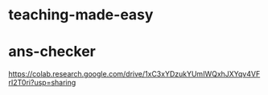 # teaching-made-easy

# ans-checker
  https://colab.research.google.com/drive/1xC3xYDzukYUmIWQxhJXYqv4VFrI2T0ri?usp=sharing
